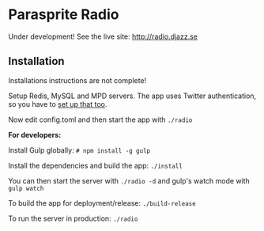 Parasprite Radio
===

Under development! See the live site: http://radio.djazz.se

Installation
---

Installations instructions are not complete!

Setup Redis, MySQL and MPD servers. The app uses Twitter authentication, so you have to [set up that too](https://apps.twitter.com/).

Now edit config.toml and then start the app with `./radio`

**For developers:**

Install Gulp globally: `# npm install -g gulp`

Install the dependencies and build the app: `./install`

You can then start the server with `./radio -d` and gulp's watch mode with `gulp watch`

To build the app for deployment/release: `./build-release`

To run the server in production: `./radio`
